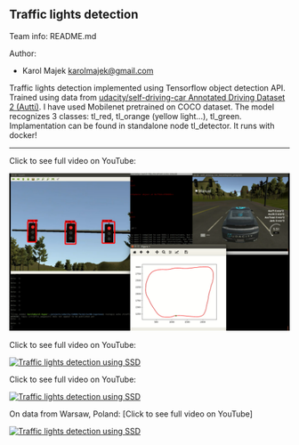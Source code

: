 ## Traffic lights detection

Team info: README.md

Author:
- Karol Majek karolmajek@gmail.com


Traffic lights detection implemented using Tensorflow object detection API. Trained using data from [udacity/self-driving-car Annotated Driving Dataset 2 (Autti)](https://github.com/udacity/self-driving-car/tree/master/annotations). I have used Mobilenet pretrained on COCO dataset. The model recognizes 3 classes: tl_red, tl_orange (yellow light...), tl_green. Implamentation can be found in standalone node tl_detector. It runs with docker!

---------

Click to see full video on YouTube:

[![Traffic lights detection using SSD](imgs/traffic-lights-detection.png)](https://t.co/LGtLyCcrid)

Click to see full video on YouTube:

[![Traffic lights detection using SSD](imgs/loop_with_traffic_light.bag.gif)](http://www.youtube.com/watch?v=s6X17jY6JFA)

Click to see full video on YouTube:

[![Traffic lights detection using SSD](imgs/just_traffic_light.bag.gif)](http://www.youtube.com/watch?v=bHseqGJuWD0)


On data from Warsaw, Poland: [Click to see full video on YouTube]

[![Traffic lights detection using SSD](http://img.youtube.com/vi/OtL1RT9uCRc/0.jpg)](http://www.youtube.com/watch?v=OtL1RT9uCRc)
